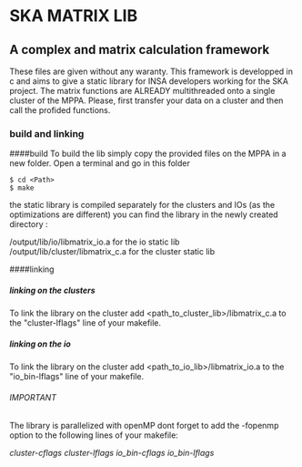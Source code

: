 # SKA MATRIX LIB

## A complex and matrix calculation framework
These files are given without any waranty.
This framework is developped in c and aims to give a static library for INSA developers working for the SKA project.
The matrix functions are ALREADY multithreaded onto a single cluster of the MPPA.
Please, first transfer your data on a cluster and then call the profided functions.


### build and linking

####build
To build the lib simply copy the provided files on the MPPA in a new folder.
Open a terminal and go in this folder 
```
$ cd <Path>
$ make
```
the static library is compiled separately for the clusters and IOs (as the optimizations are different)
you can find the library in the newly created directory :

<folder>/output/lib/io/libmatrix_io.a 			for the io static lib
<folder>/output/lib/cluster/libmatrix_c.a		for the cluster static lib

####linking
##### linking on the clusters
To link the library on the cluster add <path_to_cluster_lib>/libmatrix_c.a to the "cluster-lflags" line of your makefile.

##### linking on the io
To link the library on the cluster add <path_to_io_lib>/libmatrix\_io.a to the "io\_bin-lflags" line of your makefile.


###### IMPORTANT 
The library is parallelized with openMP dont forget to add the -fopenmp option to the following lines of your makefile:

_cluster-cflags_
_cluster-lflags_
_io\_bin-cflags_
_io\_bin-lflags_

